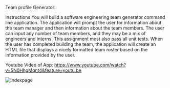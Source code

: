 Team profile Generator:
 
Instructions
You will build a software engineering team generator command line application. The application will prompt the user for information about the team manager and then information about the team members. The user can input any number of team members, and they may be a mix of engineers and interns. This assignment must also pass all unit tests. When the user has completed building the team, the application will create an HTML file that displays a nicely formatted team roster based on the information provided by the user.


Youtube Video of App: https://www.youtube.com/watch?v=5N0HhgMqnt4&feature=youtu.be



![indexpage](https://user-images.githubusercontent.com/64987180/91888076-8c0dd400-ec40-11ea-8d37-2bf03a7301d4.JPG)

